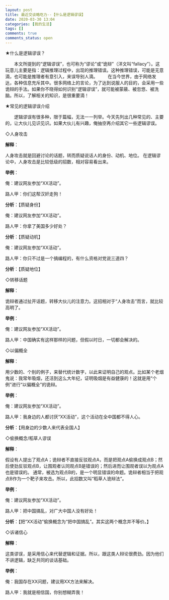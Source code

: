```yaml
---
layout: post
title: 最近交谈略吃力--【什么是逻辑谬误】
date: 2020-03-30 13:04
categories: [我的生活]
tags: []
comments: true
comments_status: open
---
```


★什么是逻辑谬误？

　　本文所提到的“逻辑谬误”，也可称为“谬论”或“诡辩”（洋文叫“fallacy”）。这玩意儿主要是指：逻辑推理过程中，出现的推理错误。这种推理错误，可能是无意滴，也可能是推理者有意引入，来误导别人滴。
　　在当今世界，由于网络发达，各种信息充斥其中。很多网络上的言论，为了达到说服人的目的，会采用一些诡辩的手法。如果你不晓得如何识别“逻辑谬误”，就可能被蒙蔽、被忽悠、被洗脑。所以，了解相关的知识，是很重要滴！


★常见的逻辑谬误介绍

　　逻辑谬误有很多种，限于篇幅，无法一一列举。今天先列出几种常见的、主要的，让大伙儿见识见识。如果大伙儿有兴趣，俺抽空再介绍其它一些逻辑谬误。

<!-- more -->
◇人身攻击

**解释**：

人身攻击就是回避讨论的话题，转而质疑说话人的身份、动机、地位。
在逻辑谬论中，人身攻击是比较低级的招数，相对容易看出来。

**举例**：

俺：建议网友参加“XX活动”。

路人甲：你们这帮汉奸走狗！

**分析**：【质疑身份】

俺：建议网友参加“XX活动”。

路人甲：你拿了美国多少好处？

**分析**：【质疑动机】

俺：建议网友参加“XX活动”。

路人甲：你只不过是一个搞编程的，有什么资格对党说三道四？

**分析**：【质疑地位】

◇转移话题

**解释**：

诡辩者通过扯开话题，转移大伙儿的注意力。这招相对于“人身攻击”而言，就比较高明了。

**举例**：

俺：建议网友参加“XX活动”。

路人甲：中国确实有这样那样的问题，但假以时日，一切都会解决的。

◇以偏概全

**解释**：

用少数的、个别的例子，来替代统计数字，以此来证明自己的观点。比如某个老烟鬼说：我常年吸烟，还活到这么大年纪，证明吸烟是有益健康的！这就是用“个例”进行“以偏概全”的诡辩。

**举例**：

俺：建议网友参加“XX活动”。

路人甲：我身边的人都讨厌“XX活动”，这个活动在全中国都不得人心。

**分析**：【用身边的少数人来代表全国人】

◇偷换概念/稻草人谬误

**解释**：

假设有人提出了观点A；诡辩者不直接反驳观点A，而是把观点A偷换成观点B；然后使劲反驳观点B，让围观者认同观点B是错误的；然后进而让围观者误以为观点A也是错误的。
通常，被选为观点B的，是一个明显错误的命题。诡辩者相当于把观点B作为一个靶子来攻击。所以，此招数又叫“稻草人诡辩法”。

**举例**：

俺：建议网友参加“XX活动”。

路人甲：把中国搞乱，对广大中国人没有好处！

**分析**：【把“XX活动”偷换概念为“把中国搞乱”。其实这两个概念并不等价。】

◇诉诸信心

**解释**：

这类谬误，是采用信心来代替逻辑和证据。所以，跟这类人辩论很费劲。因为他们不讲逻辑，缺乏共同的谈话基础。

**举例**：

俺：我国存在XX问题，建议用XX方法来解决。

路人甲：我就是相信国，你别想糊弄我！
